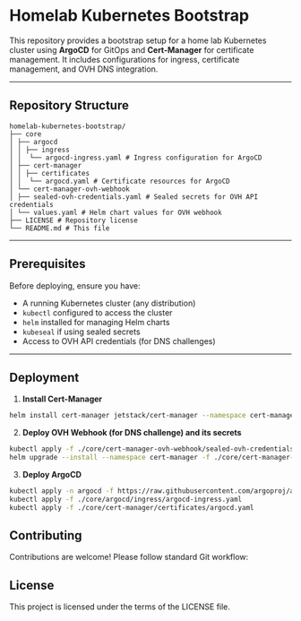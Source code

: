 # Homelab Kubernetes Bootstrap

This repository provides a bootstrap setup for a home lab Kubernetes cluster using **ArgoCD** for GitOps and **Cert-Manager** for certificate management. It includes configurations for ingress, certificate management, and OVH DNS integration.

---

## Repository Structure

```
homelab-kubernetes-bootstrap/
├── core
│ ├── argocd
│ │ ├── ingress
│ │  └── argocd-ingress.yaml # Ingress configuration for ArgoCD
│ ├── cert-manager
│ │ ├── certificates
│ │  └── argocd.yaml # Certificate resources for ArgoCD
│ └── cert-manager-ovh-webhook
│ ├── sealed-ovh-credentials.yaml # Sealed secrets for OVH API credentials
│ └── values.yaml # Helm chart values for OVH webhook
├── LICENSE # Repository license
└── README.md # This file
```

---

## Prerequisites

Before deploying, ensure you have:

- A running Kubernetes cluster (any distribution)
- `kubectl` configured to access the cluster
- `helm` installed for managing Helm charts
- `kubeseal` if using sealed secrets
- Access to OVH API credentials (for DNS challenges)

---

## Deployment

1. **Install Cert-Manager**

```bash
helm install cert-manager jetstack/cert-manager --namespace cert-manager --version v1.18.2 --set installCRDs=true
```

2. **Deploy OVH Webhook (for DNS challenge) and its secrets**
```bash
kubectl apply -f ./core/cert-manager-ovh-webhook/sealed-ovh-credentials.yaml
helm upgrade --install --namespace cert-manager -f ./core/cert-manager-ovh-webhook/values.yaml cm-webhook-ovh cert-manager-webhook-ovh-charts/cert-manager-webhook-ovh
```

3. **Deploy ArgoCD**

```bash
kubectl apply -n argocd -f https://raw.githubusercontent.com/argoproj/argo-cd/stable/manifests/install.yaml
kubectl apply -f ./core/argocd/ingress/argocd-ingress.yaml
kubectl apply -f ./core/cert-manager/certificates/argocd.yaml
```

## Contributing

Contributions are welcome! Please follow standard Git workflow:


## License

This project is licensed under the terms of the LICENSE file.
